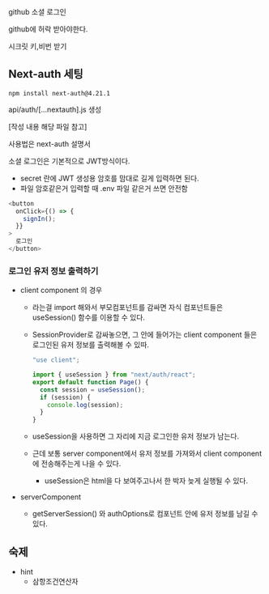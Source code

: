 github 소셜 로그인

github에 허락 받아야한다.

시크릿 키,비번 받기

## Next-auth 세팅

`npm install next-auth@4.21.1`

api/auth/[...nextauth].js 생성

[작성 내용 해당 파일 참고]

사용법은 next-auth 설명서

소셜 로그인은 기본적으로 JWT방식이다.

- secret 란에 JWT 생성용 암호를 맘대로 길게 입력하면 된다.
- 파일 암호같은거 입력할 때 .env 파일 같은거 쓰면 안전함

```js
<button
  onClick={() => {
    signIn();
  }}
>
  로그인
</button>
```

### 로그인 유저 정보 출력하기

- client component 의 경우

  - <SessionProvider> 라는걸 import 해와서 부모컴포넌트를 감싸면 자식 컴포넌트들은 useSession() 함수를 이용할 수 있다.
  - SessionProvider로 감싸놓으면, 그 안에 들어가는 client component 들은 로그인된 유저 정보를 출력해볼 수 있따.

    ```js
    "use client";

    import { useSession } from "next/auth/react";
    export default function Page() {
      const session = useSession();
      if (session) {
        console.log(session);
      }
    }
    ```

  - useSession을 사용하면 그 자리에 지금 로그인한 유저 정보가 남는다.
  - 근데 보통 server component에서 유저 정보를 가져와서 client component에 전송해주는게 나을 수 있다.
    - useSession은 html을 다 보여주고나서 한 박자 늦게 실행될 수 있다.

- serverComponent
  - getServerSession() 와 authOptions로 컴포넌트 안에 유저 정보를 남길 수 있다.

## 숙제

- hint
  - 삼항조건연산자

